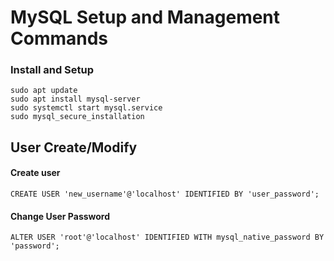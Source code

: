 # MySQL Setup and Management Commands

### Install and Setup
```
sudo apt update
sudo apt install mysql-server
sudo systemctl start mysql.service
sudo mysql_secure_installation
```

## User Create/Modify
#### Create user
```
CREATE USER 'new_username'@'localhost' IDENTIFIED BY 'user_password';
```

#### Change User Password
```
ALTER USER 'root'@'localhost' IDENTIFIED WITH mysql_native_password BY 'password';
```
